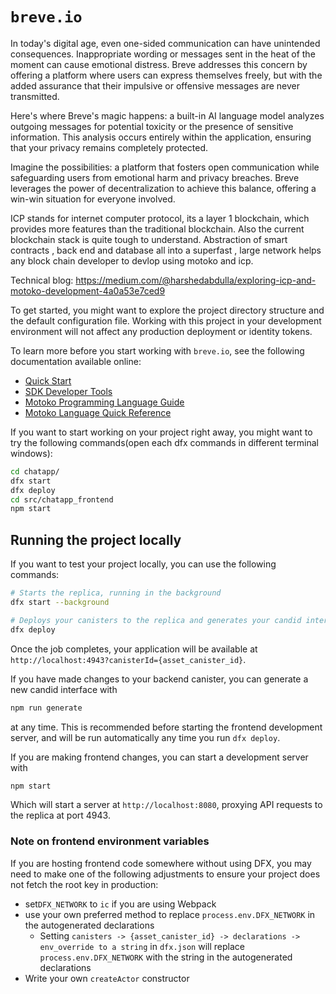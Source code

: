 # `breve.io`

In today's digital age, even one-sided communication can have unintended consequences. Inappropriate wording or messages sent in the heat of the moment can cause emotional distress. Breve addresses this concern by offering a platform where users can express themselves freely, but with the added assurance that their impulsive or offensive messages are never transmitted.

Here's where Breve's magic happens: a built-in AI language model analyzes outgoing messages for potential toxicity or the presence of sensitive information. This analysis occurs entirely within the application, ensuring that your privacy remains completely protected.

Imagine the possibilities: a platform that fosters open communication while safeguarding users from emotional harm and privacy breaches. Breve leverages the power of decentralization to achieve this balance, offering a win-win situation for everyone involved.

ICP stands for internet computer protocol, its a layer 1 blockchain, which provides more features than the traditional blockchain. Also the current blockchain stack is quite tough to understand. Abstraction of smart contracts , back end and database all into a superfast , large network helps any block chain developer to devlop using motoko and icp. 

Technical blog: https://medium.com/@harshedabdulla/exploring-icp-and-motoko-development-4a0a53e7ced9

To get started, you might want to explore the project directory structure and the default configuration file. Working with this project in your development environment will not affect any production deployment or identity tokens.

To learn more before you start working with `breve.io`, see the following documentation available online:

- [Quick Start](https://internetcomputer.org/docs/current/developer-docs/setup/deploy-locally)
- [SDK Developer Tools](https://internetcomputer.org/docs/current/developer-docs/setup/install)
- [Motoko Programming Language Guide](https://internetcomputer.org/docs/current/motoko/main/motoko)
- [Motoko Language Quick Reference](https://internetcomputer.org/docs/current/motoko/main/language-manual)

If you want to start working on your project right away, you might want to try the following commands(open each dfx commands in different terminal windows):

```bash
cd chatapp/
dfx start
dfx deploy
cd src/chatapp_frontend
npm start
```

## Running the project locally

If you want to test your project locally, you can use the following commands:

```bash
# Starts the replica, running in the background
dfx start --background

# Deploys your canisters to the replica and generates your candid interface
dfx deploy
```

Once the job completes, your application will be available at `http://localhost:4943?canisterId={asset_canister_id}`.

If you have made changes to your backend canister, you can generate a new candid interface with

```bash
npm run generate
```

at any time. This is recommended before starting the frontend development server, and will be run automatically any time you run `dfx deploy`.

If you are making frontend changes, you can start a development server with

```bash
npm start
```

Which will start a server at `http://localhost:8080`, proxying API requests to the replica at port 4943.

### Note on frontend environment variables

If you are hosting frontend code somewhere without using DFX, you may need to make one of the following adjustments to ensure your project does not fetch the root key in production:

- set`DFX_NETWORK` to `ic` if you are using Webpack
- use your own preferred method to replace `process.env.DFX_NETWORK` in the autogenerated declarations
  - Setting `canisters -> {asset_canister_id} -> declarations -> env_override to a string` in `dfx.json` will replace `process.env.DFX_NETWORK` with the string in the autogenerated declarations
- Write your own `createActor` constructor
